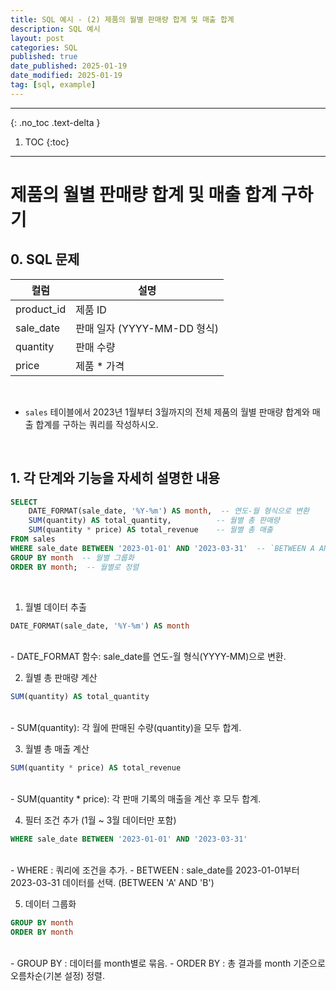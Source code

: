 ```yaml
---
title: SQL 예시 - (2) 제품의 월별 판매량 합계 및 매출 합계
description: SQL 예시
layout: post
categories: SQL
published: true
date_published: 2025-01-19
date_modified: 2025-01-19
tag: [sql, example]
---
```

---
{: .no_toc .text-delta }

1. TOC
{:toc}
---

<!-- 글의 제목은 #
    나머지 큰 제목은 ##
    이후 나머지는 3개이상 -->

# 제품의 월별 판매량 합계 및 매출 합계 구하기

## 0. SQL 문제

| 컬럼 | 설명 |
| -- | -- |
| product_id | 제품 ID |
| sale_date | 판매 일자 (YYYY-MM-DD 형식) |
| quantity | 판매 수량 |
| price | 제품 * 가격 |

<br>

- `sales` 테이블에서 2023년 1월부터 3월까지의 전체 제품의 월별 판매량 합계와 매출 합계를 구하는 쿼리를 작성하시오.
<br>

## 1. 각 단계와 기능을 자세히 설명한 내용
```sql
SELECT
    DATE_FORMAT(sale_date, '%Y-%m') AS month,  -- 연도-월 형식으로 변환
    SUM(quantity) AS total_quantity,          -- 월별 총 판매량
    SUM(quantity * price) AS total_revenue    -- 월별 총 매출
FROM sales
WHERE sale_date BETWEEN '2023-01-01' AND '2023-03-31'  -- `BETWEEN A AND B`
GROUP BY month  -- 월별 그룹화
ORDER BY month;  -- 월별로 정렬
```
<br>

1. 월별 데이터 추출 
```sql
DATE_FORMAT(sale_date, '%Y-%m') AS month
```
<br>
- DATE_FORMAT 함수: sale_date를 연도-월 형식(YYYY-MM)으로 변환.
<br>

2. 월별 총 판매량 계산
```sql
SUM(quantity) AS total_quantity
```
<br>
- SUM(quantity): 각 월에 판매된 수량(quantity)을 모두 합계.
<br>

3. 월별 총 매출 계산
```sql
SUM(quantity * price) AS total_revenue
```
<br>
- SUM(quantity * price): 각 판매 기록의 매출을 계산 후 모두 합계.
<br>

4. 필터 조건 추가 (1월 ~ 3월 데이터만 포함)
```sql
WHERE sale_date BETWEEN '2023-01-01' AND '2023-03-31'
```
<br>
- WHERE : 쿼리에 조건을 추가.
- BETWEEN : sale_date를 2023-01-01부터 2023-03-31 데이터를 선택. (BETWEEN 'A' AND 'B')
<br>

5. 데이터 그룹화
```sql
GROUP BY month
ORDER BY month
```
<br>
- GROUP BY : 데이터를 month별로 묶음.
- ORDER BY : 총 결과를 month 기준으로 오름차순(기본 설정) 정렬.